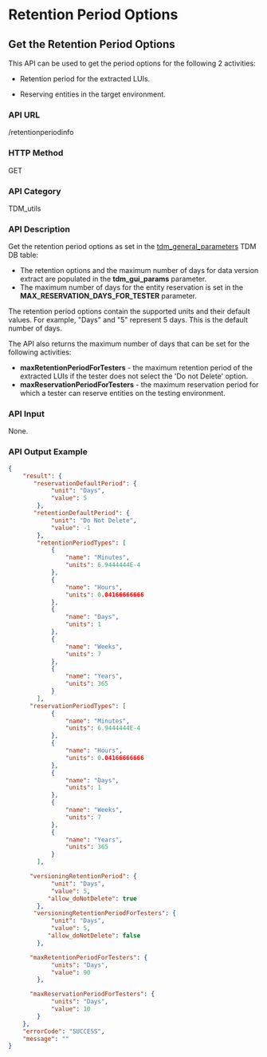 # Retention Period Options

## Get the Retention Period Options

This API can be used to get the period options for the following 2 activities:

- Retention period for the extracted LUIs.

- Reserving entities in the target environment.   

### API URL

/retentionperiodinfo

### HTTP Method

GET

### API Category

TDM_utils

### API Description

Get the retention period options as set in the [tdm_general_parameters](/articles/TDM/tdm_configuration/02_tdmdb_general_parameters.md) TDM DB table:

- The retention options and the maximum number of days for data version extract are populated in the **tdm_gui_params** parameter.
- The maximum number of days for the entity reservation is set in the **MAX_RESERVATION_DAYS_FOR_TESTER** parameter.

The retention period options contain the supported units and their default values. For example, "Days" and "5" represent 5 days. This is the default number of days.

The API also returns the maximum number of days that can be set for the following activities:

- **maxRetentionPeriodForTesters** - the maximum retention period of the extracted LUIs if the tester does not select the 'Do not Delete' option.
- **maxReservationPeriodForTesters** - the maximum reservation period for which a tester can reserve entities on the testing environment.

### API Input

None.

### API Output Example

```json
{
    "result": {
       "reservationDefaultPeriod": {
            "unit": "Days",
            "value": 5
        },
       "retentionDefaultPeriod": {
            "unit": "Do Not Delete",
            "value": -1
        },
        "retentionPeriodTypes": [
            {
                "name": "Minutes",
                "units": 6.9444444E-4
            },
            {
                "name": "Hours",
                "units": 0.04166666666
            },
            {
                "name": "Days",
                "units": 1
            },
            {
                "name": "Weeks",
                "units": 7
            },
            {
                "name": "Years",
                "units": 365
            }
        ],
      "reservationPeriodTypes": [
            {
                "name": "Minutes",
                "units": 6.9444444E-4
            },
            {
                "name": "Hours",
                "units": 0.04166666666
            },
            {
                "name": "Days",
                "units": 1
            },
            {
                "name": "Weeks",
                "units": 7
            },
            {
                "name": "Years",
                "units": 365
            }
        ],

      "versioningRetentionPeriod": {
            "unit": "Days",
            "value": 5,
           "allow_doNotDelete": true
        },
       "versioningRetentionPeriodForTesters": {
            "unit": "Days",
            "value": 5,
           "allow_doNotDelete": false
        },

      "maxRetentionPeriodForTesters": {
            "units": "Days",
            "value": 90
        },

      "maxReservationPeriodForTesters": {
            "units": "Days",
            "value": 10
        }
    },
    "errorCode": "SUCCESS",
    "message": ""
}

```

